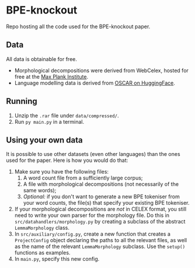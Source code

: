 # BPE-knockout
Repo hosting all the code used for the BPE-knockout paper.

## Data
All data is obtainable for free.
- Morphological decompositions were derived from WebCelex, hosted for free at the [Max Plank Institute](http://celex.mpi.nl/).
- Language modelling data is derived from [OSCAR on HuggingFace](https://huggingface.co/datasets/oscar).

## Running
1. Unzip the `.rar` file under `data/compressed/`.
2. Run `py main.py` in a terminal.

## Using your own data
It is possible to use other datasets (even other languages) than the ones used for the paper. 
Here is how you would do that:
1. Make sure you have the following files: 
   1. A word count file from a sufficiently large corpus; 
   2. A file with morphological decompositions (not necessarily of the same words);
   3. *Optional:* if you don't want to generate a new BPE tokeniser from your word counts, the file(s) that specify your 
      existing BPE tokeniser.
2. If your morphological decompositions are *not* in CELEX format, you still need to write your own parser for the
   morphology file. Do this in `src/datahandlers/morphology.py` by creating a subclass of the abstract `LemmaMorphology` class.
3. In `src/auxiliary/config.py`, create a new function that creates a `ProjectConfig` object declaring the paths to all 
   the relevant files, as well as the name of the relevant `LemmaMorphology` subclass. Use the `setup()` functions as examples.
4. In `main.py`, specify this new config.